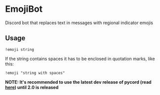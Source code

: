 # EmojiBot
Discord bot that replaces text in messages with regional indicator emojis

## Usage
`!emoji string`

If the string contains spaces it has to be enclosed in quotation marks, like this:

`!emoji "string with spaces"`

**NOTE: It's recommended to use the latest dev release of pycord (read [here](https://docs.pycord.dev/en/master/installing.html#installing)) until 2.0 is released**
